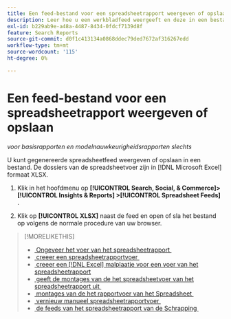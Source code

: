 ```yaml
---
title: Een feed-bestand voor een spreadsheetrapport weergeven of opslaan
description: Leer hoe u een werkbladfeed weergeeft en deze in een bestand opslaat.
exl-id: b229ab9e-a48a-4487-8434-0fdcf7139d8f
feature: Search Reports
source-git-commit: d0f1c413134a0868ddec79ded7672af316267edd
workflow-type: tm+mt
source-wordcount: '115'
ht-degree: 0%

---
```


# Een feed-bestand voor een spreadsheetrapport weergeven of opslaan

*voor basisrapporten en modelnauwkeurigheidsrapporten slechts*

U kunt gegenereerde spreadsheetfeed weergeven of opslaan in een bestand. De dossiers van de spreadsheetvoer zijn in [!DNL Microsoft Excel] formaat XLSX.

1. Klik in het hoofdmenu op **[!UICONTROL Search, Social, & Commerce]> [!UICONTROL Insights & Reports] >[!UICONTROL Spreadsheet Feeds]** .

1. Klik op **[!UICONTROL XLSX]** naast de feed en open of sla het bestand op volgens de normale procedure van uw browser.

>[!MORELIKETHIS]
>
>* [&#x200B; Ongeveer het voer van het spreadsheetrapport &#x200B;](spreadsheet-feed-about.md)
>* [&#x200B; creeer een spreadsheetrapportvoer &#x200B;](spreadsheet-feed-create.md)
>* [&#x200B; creeer een  [!DNL Excel]  malplaatje voor een voer van het spreadsheetrapport &#x200B;](spreadsheet-feed-create-excel-template.md)
>* [&#x200B; geeft de montages van de het spreadsheetvoer van het spreadsheetrapport uit &#x200B;](spreadsheet-feed-edit.md)
>* [&#x200B; montages van de het rapportvoer van het Spreadsheet &#x200B;](spreadsheet-feed-settings.md)
>* [&#x200B; vernieuw manueel spreadsheetrapportvoer &#x200B;](spreadsheet-feed-refresh.md)
>* [&#x200B; de feeds van het spreadsheetrapport van de Schrapping &#x200B;](spreadsheet-feed-delete.md)
